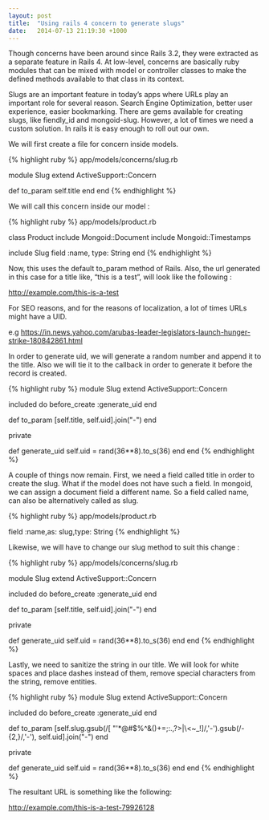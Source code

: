 ```yaml
---
layout: post
title:  "Using rails 4 concern to generate slugs"
date:   2014-07-13 21:19:30 +1000
---
```

Though concerns have been around since Rails 3.2, they were extracted as a separate feature in Rails 4. At low-level, concerns are basically ruby modules that can be mixed with model or controller classes to make the defined methods available to that class in its context.

Slugs are an important feature in today’s apps where URLs play an important role for several reason. Search Engine Optimization, better user experience, easier bookmarking. There are gems available for creating slugs, like fiendly_id and mongoid-slug. However, a lot of times we need a custom solution. In rails it is easy enough to roll out our own.

We will first create a file for concern inside models.

{% highlight ruby %}
app/models/concerns/slug.rb

module Slug
  extend ActiveSupport::Concern

  def to_param
    self.title
  end
end
{% endhighlight %}

We will call this concern inside our model :

{% highlight ruby %}
app/models/product.rb

class Product
 include Mongoid::Document
 include Mongoid::Timestamps

 include Slug
 field :name, type: String
end
{% endhighlight %}

Now, this uses the default to_param method of Rails. Also, the url generated in this case for a title like, “this is a test”, will look like the following :

http://example.com/this-is-a-test

For SEO reasons, and for the reasons of localization, a lot of times URLs might have a UID.

e.g https://in.news.yahoo.com/arubas-leader-legislators-launch-hunger-strike-180842861.html

In order to generate uid, we will generate a random number and append it to the title. Also we will tie it to the callback in order to generate it before the record is created.

{% highlight ruby %}
module Slug
 extend ActiveSupport::Concern

 included do
   before_create :generate_uid
 end

 def to_param
   [self.title, self.uid].join("-")
 end

private

 def generate_uid
   self.uid = rand(36**8).to_s(36)
 end
end
{% endhighlight %}

A couple of things now remain. First, we need a field called title in order to create the slug. What if the model does not have such a field. In mongoid, we can assign a document field a different name. So a field called name, can also be alternatively called as slug.

{% highlight ruby %}
app/models/product.rb

field :name,as: slug,type: String
{% endhighlight %}

Likewise, we will have to change our slug method to suit this change :

{% highlight ruby %}
app/models/concerns/slug.rb

module Slug
 extend ActiveSupport::Concern

 included do
   before_create :generate_uid
 end

 def to_param
   [self.title, self.uid].join("-")
 end

private

 def generate_uid
   self.uid = rand(36**8).to_s(36)
 end
end
{% endhighlight %}

Lastly, we need to sanitize the string in our title. We will look for white spaces and place dashes instead of them, remove special characters from the string, remove entities.

{% highlight ruby %}
module Slug
 extend ActiveSupport::Concern

 included do
   before_create :generate_uid
 end

 def to_param
   [self.slug.gsub(/[ "'*@#$%^&amp;()+=;:.,?&gt;|\\&lt;~_!]/,'-').gsub(/-{2,}/,'-'), self.uid].join("-")
 end

private

 def generate_uid
   self.uid = rand(36**8).to_s(36)
 end
end
{% endhighlight %}

The resultant URL is something like the following:

http://example.com/this-is-a-test-79926128
